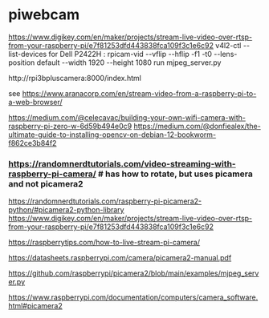 # piwebcam

https://www.digikey.com/en/maker/projects/stream-live-video-over-rtsp-from-your-raspberry-pi/e7f81253dfd443838fca109f3c1e6c92
v4l2-ctl --list-devices
for Dell P2422H : rpicam-vid --vflip --hflip -f1 -t0 --lens-position default --width 1920 --height 1080
run mjpeg_server.py

http://rpi3bpluscamera:8000/index.html



see https://www.aranacorp.com/en/stream-video-from-a-raspberry-pi-to-a-web-browser/

https://medium.com/@celecavac/building-your-own-wifi-camera-with-raspberry-pi-zero-w-6d59b494e0c9
https://medium.com/@donfiealex/the-ultimate-guide-to-installing-opencv-on-debian-12-bookworm-f862ce3b84f2
### https://randomnerdtutorials.com/video-streaming-with-raspberry-pi-camera/   # has how to rotate, but uses picamera and not picamera2
https://randomnerdtutorials.com/raspberry-pi-picamera2-python/#picamera2-python-library
https://www.digikey.com/en/maker/projects/stream-live-video-over-rtsp-from-your-raspberry-pi/e7f81253dfd443838fca109f3c1e6c92


https://raspberrytips.com/how-to-live-stream-pi-camera/

https://datasheets.raspberrypi.com/camera/picamera2-manual.pdf

https://github.com/raspberrypi/picamera2/blob/main/examples/mjpeg_server.py

https://www.raspberrypi.com/documentation/computers/camera_software.html#picamera2
